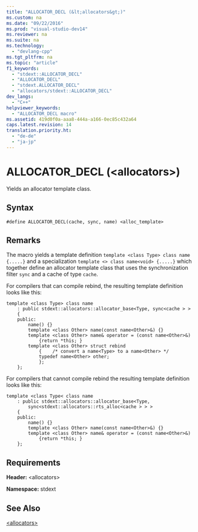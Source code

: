 ```yaml
---
title: "ALLOCATOR_DECL (&lt;allocators&gt;)"
ms.custom: na
ms.date: "09/22/2016"
ms.prod: "visual-studio-dev14"
ms.reviewer: na
ms.suite: na
ms.technology: 
  - "devlang-cpp"
ms.tgt_pltfrm: na
ms.topic: "article"
f1_keywords: 
  - "stdext::ALLOCATOR_DECL"
  - "ALLOCATOR_DECL"
  - "stdext.ALLOCATOR_DECL"
  - "allocators/stdext::ALLOCATOR_DECL"
dev_langs: 
  - "C++"
helpviewer_keywords: 
  - "ALLOCATOR_DECL macro"
ms.assetid: 419d0f0a-aaa8-444a-a166-0ec85c432a64
caps.latest.revision: 14
translation.priority.ht: 
  - "de-de"
  - "ja-jp"
---
```

# ALLOCATOR_DECL (&lt;allocators&gt;)
Yields an allocator template class.  
  
## Syntax  
  
```  
#define ALLOCATOR_DECL(cache, sync, name) <alloc_template>  
```  
  
## Remarks  
 The macro yields a template definition `template <class Type> class name {.....}` and a specialization `template <> class name<void> {.....}` which together define an allocator template class that uses the synchronization filter `sync` and a cache of type `cache`.  
  
 For compilers that can compile rebind, the resulting template definition looks like this:  
  
```  
template <class Type> class name  
    : public stdext::allocators::allocator_base<Type, sync<cache > >  
    {  
    public:  
        name() {}  
        template <class Other> name(const name<Other>&) {}  
        template <class Other> name& operator = (const name<Other>&)  
            {return *this; }  
        template <class Other> struct rebind  
            {    /* convert a name<Type> to a name<Other> */  
            typedef name<Other> other;  
            };  
    };  
```  
  
 For compilers that cannot compile rebind the resulting template definition looks like this:  
  
```  
template <class Type< class name  
    : public stdext::allocators::allocator_base<Type,  
        sync<stdext::allocators::rts_alloc<cache > > >  
    {  
    public:  
        name() {}  
        template <class Other> name(const name<Other>&) {}  
        template <class Other> name& operator = (const name<Other>&)  
            {return *this; }  
    };  
```  
  
## Requirements  
 **Header:** <allocators\>  
  
 **Namespace:** stdext  
  
## See Also  
 [<allocators\>](../vs140/-allocators-.md)